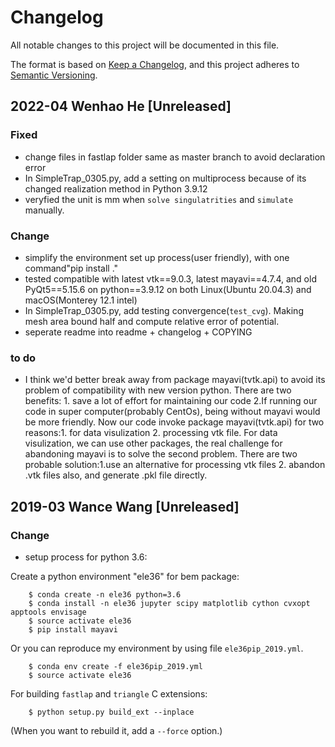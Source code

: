 # Changelog
All notable changes to this project will be documented in this file.

The format is based on [Keep a Changelog](https://keepachangelog.com/en/1.0.0/),
and this project adheres to [Semantic Versioning](https://semver.org/spec/v2.0.0.html).





## 2022-04 Wenhao He [Unreleased]

### Fixed
- change files in fastlap folder same as master branch to avoid declaration error
- In SimpleTrap_0305.py, add a setting on multiprocess because of its changed realization method in Python 3.9.12
- veryfied the unit is mm when `solve singulatrities` and `simulate` manually.

### Change
- simplify the environment set up process(user friendly), with one command"pip install ."
- tested compatible with latest vtk==9.0.3, latest mayavi==4.7.4, and old PyQt5==5.15.6 on python==3.9.12 on both Linux(Ubuntu 20.04.3) and macOS(Monterey 12.1 intel)
- In SimpleTrap_0305.py, add testing convergence(`test_cvg`). Making mesh area bound half and compute relative error of potential. 
- seperate readme into readme + changelog + COPYING


### to do
- I think we'd better break away from package mayavi(tvtk.api) to avoid its problem of compatibility with new version python. There are two benefits: 1. save a lot of effort for maintaining our code 2.If running our code in super computer(probably CentOs), being without mayavi would be more friendly. Now our code invoke package mayavi(tvtk.api) for two reasons:1. for data visulization 2. processing vtk file. For data visulization, we can use other packages, the real challenge for abandoning mayavi is to solve the second problem. There are two probable solution:1.use an alternative for processing vtk files 2. abandon .vtk files also, and generate .pkl file directly.








## 2019-03 Wance Wang [Unreleased]

### Change
- setup process for python 3.6:

Create a python environment "ele36" for bem package:
```
    $ conda create -n ele36 python=3.6  
    $ conda install -n ele36 jupyter scipy matplotlib cython cvxopt apptools envisage  
    $ source activate ele36
    $ pip install mayavi
```
Or you can reproduce my environment by using file `ele36pip_2019.yml`.
```
    $ conda env create -f ele36pip_2019.yml  
    $ source activate ele36  
```
For building `fastlap` and `triangle` C extensions:
```
    $ python setup.py build_ext --inplace
```
(When you want to rebuild it, add a `--force` option.)




